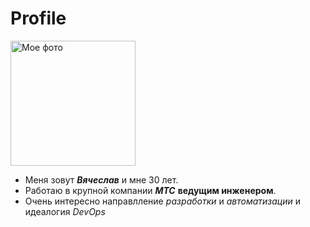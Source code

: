 # Profile
<image src="img/foto.jpg" alt="Мое фото" width= "200"/>

- Меня зовут ***Вячеслав*** и мне 30 лет.
- Работаю в крупной компании ***МТС*** **ведущим инженером**.
- Очень интересно направлление _разработки_ и _автоматизации_ и идеалогия _DevOps_

